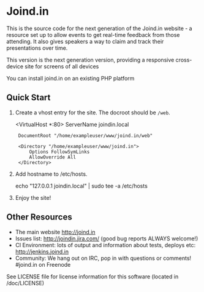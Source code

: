 # Joind.in

This is the source code for the next generation of the Joind.in website - a resource set up to allow
events to get real-time feedback from those attending. It also gives speakers a 
way to claim and track their presentations over time.

This version is the next generation version, providing a responsive cross-device site for screens of all devices

You can install joind.in on an existing PHP platform

## Quick Start

1. Create a vhost entry for the site. The docroot should be `/web`.

    <VirtualHost *:80>
        ServerName joindin.local

        DocumentRoot "/home/exampleuser/www/joind.in/web"

        <Directory "/home/exampleuser/www/joind.in">
            Options FollowSymLinks
            AllowOverride All
        </Directory>
    </VirtualHost>

2. Add hostname to /etc/hosts.

   echo "127.0.0.1 joindin.local" | sudo tee -a /etc/hosts

3. Enjoy the site!

## Other Resources

* The main website http://joind.in
* Issues list: http://joindin.jira.com/ (good bug reports ALWAYS welcome!)
* CI Environment: lots of output and information about tests, deploys etc: http://jenkins.joind.in
* Community: We hang out on IRC, pop in with questions or comments! #joind.in on Freenode

See LICENSE file for license information for this software
(located in /doc/LICENSE)
